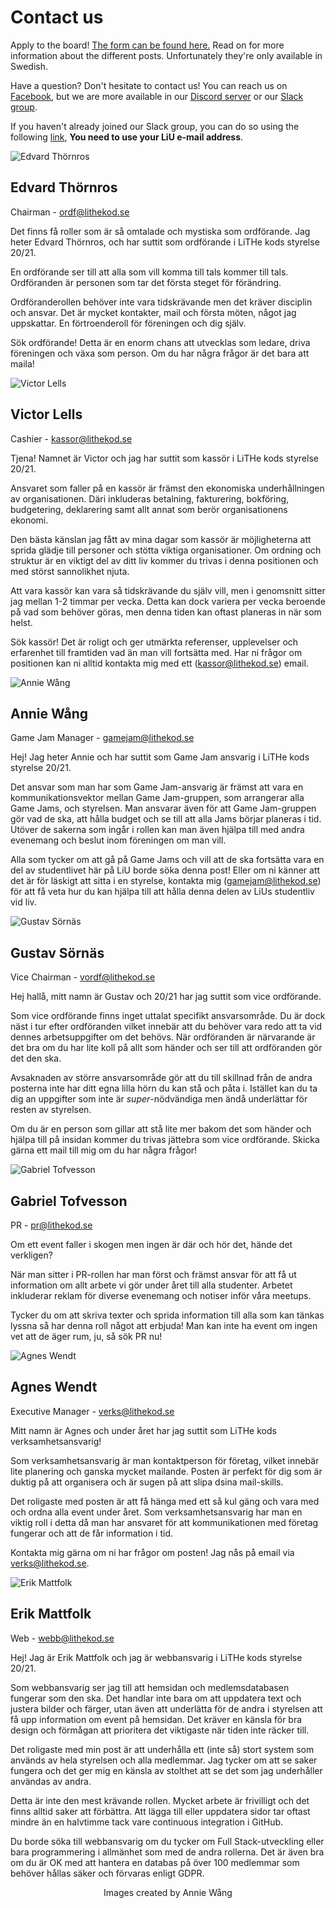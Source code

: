 # Contact us

<div id="important-information">

<p>

Apply to the board! <a href="https://forms.gle/L5j9SQdbqMr1cDms5">The form can
be found here.</a> Read on for more information about the different posts.
Unfortunately they're only available in Swedish.

</p>

</div>

Have a question? Don't hesitate to contact us!
You can reach us on [Facebook](https://www.facebook.com/LitheKod/),
but we are more available in our [Discord server](https://discord.gg/UG5YYsN) or our [Slack group](https://lithe-kod.slack.com/).

If you haven't already joined our Slack group, you can do so using the following
[link](https://lithe-kod.slack.com/signup), **You need to use your LiU e-mail address**.

<!--We have meetups **every** Tuesday in Café Java at 17.00. Swing by for some free fika!-->

<div id="card-container">
	<div class="profile-card">
		<img src="/static/img/edvard.png" alt="Edvard Thörnros">
		<h2>Edvard Thörnros</h2>
		<p class="profile-card-sub">Chairman - <a href="mailto:ordf@lithekod.se">ordf@lithekod.se</a></p>
<p class="profile-card-desc">

Det finns få roller som är så omtalade och mystiska som ordförande. Jag heter
Edvard Thörnros, och har suttit som ordförande i LiTHe kods styrelse 20/21.

</p>
<p class="profile-card-desc">

En ordförande ser till att alla som vill komma till tals kommer till tals.
Ordföranden är personen som tar det första steget för förändring.

</p>
<p class="profile-card-desc">

Ordföranderollen behöver inte vara tidskrävande men det kräver disciplin och
ansvar. Det är mycket kontakter, mail och första möten, något jag uppskattar. En
förtroenderoll för föreningen och dig själv.

</p>
<p class="profile-card-desc">

Sök ordförande! Detta är en enorm chans att utvecklas som ledare, driva
föreningen och växa som person. Om du har några frågor är det bara att maila!

</p>
	</div>
	<div class="profile-card">
		<img src="/static/img/victor.png" alt="Victor Lells">
		<h2>Victor Lells</h2>
		<p class="profile-card-sub">Cashier - <a href="mailto:kassor@lithekod.se">kassor@lithekod.se</a></p>
<p class="profile-card-desc">

Tjena! Namnet är Victor och jag har suttit som kassör i LiTHe kods styrelse
20/21.

</p>
<p class="profile-card-desc">

Ansvaret som faller på en kassör är främst den ekonomiska underhållningen av
organisationen. Däri inkluderas betalning, fakturering, bokföring, budgetering,
deklarering samt allt annat som berör organisationens ekonomi. 

</p>
<p class="profile-card-desc">

Den bästa känslan jag fått av mina dagar som kassör är möjligheterna att sprida
glädje till personer och stötta viktiga organisationer. Om ordning och struktur
är en viktigt del av ditt liv kommer du trivas i  denna positionen och med
störst sannolikhet njuta. 

</p>
<p class="profile-card-desc">

Att vara kassör kan vara så tidskrävande du själv vill, men i genomsnitt sitter
jag mellan 1-2 timmar per vecka. Detta kan dock variera per vecka beroende på
vad som behöver göras, men denna tiden kan oftast planeras in när som helst. 

</p>
<p class="profile-card-desc">

Sök kassör! Det är roligt och ger utmärkta referenser, upplevelser och
erfarenhet till framtiden vad än man vill fortsätta med. Har ni frågor om
positionen kan ni alltid kontakta mig med ett (<a
href="mailto:kassor@lithekod.se">kassor@lithekod.se</a>) email.

</p>
	</div>
	<div class="profile-card">
		<img src="/static/img/annie.png" alt="Annie Wång">
		<h2>Annie Wång</h2>
		<p class="profile-card-sub">Game Jam Manager - <a href="mailto:gamejam@lithekod.se">gamejam@lithekod.se</a></p>
<p class="profile-card-desc">

Hej! Jag heter Annie och har suttit som Game Jam ansvarig i LiTHe kods styrelse
20/21. 

</p>
<p class="profile-card-desc">

Det ansvar som man har som Game Jam-ansvarig är främst att vara en
kommunikationsvektor mellan Game Jam-gruppen, som arrangerar alla Game Jams, och
styrelsen. Man ansvarar även för att Game Jam-gruppen gör vad de ska, att hålla
budget och se till att alla Jams börjar planeras i tid. Utöver de sakerna som
ingår i rollen kan man även hjälpa till med andra evenemang och beslut inom
föreningen om man vill.

</p>
<p class="profile-card-desc">

Alla som tycker om att gå på Game Jams och vill att de ska fortsätta vara en del
av studentlivet här på LiU borde söka denna post! Eller om ni känner att det är
för läskigt att sitta i en styrelse, kontakta mig (<a href="mailto:gamejam@lithekod.se">gamejam@lithekod.se</a>) för att
få veta hur du kan hjälpa till att hålla denna delen av LiUs studentliv vid liv.

</p>
	</div>
	<div class="profile-card">
		<img src="/static/img/gustav.png" alt="Gustav Sörnäs">
		<h2>Gustav Sörnäs</h2>
		<p class="profile-card-sub">Vice Chairman - <a href="mailto:vordf@lithekod.se">vordf@lithekod.se</a></p>
<p class="profile-card-desc">

Hej hallå, mitt namn är Gustav och 20/21 har jag suttit som vice ordförande.

</p>
<p class="profile-card-desc">

Som vice ordförande finns inget uttalat specifikt ansvarsområde. Du är dock näst
i tur efter ordföranden vilket innebär att du behöver vara redo att ta vid
dennes arbetsuppgifter om det behövs. När ordföranden är närvarande är det bra
om du har lite koll på allt som händer och ser till att ordföranden gör det den
ska.

</p>
<p class="profile-card-desc">

Avsaknaden av större ansvarsområde gör att du till skillnad från de andra
posterna inte har ditt egna lilla hörn du kan stå och påta i. Istället kan du ta
dig an uppgifter som inte är <i>super</i>-nödvändiga men ändå underlättar för resten
av styrelsen.

</p>
<p class="profile-card-desc">

Om du är en person som gillar att stå lite mer bakom det som händer och hjälpa
till på insidan kommer du trivas jättebra som vice ordförande. Skicka gärna ett
mail till mig om du har några frågor!

</p>
	</div>
	<div class="profile-card">
		<img src="/static/img/gabriel.png" alt="Gabriel Tofvesson">
		<h2>Gabriel Tofvesson</h2>
		<p class="profile-card-sub">PR - <a href="mailto:pr@lithekod.se">pr@lithekod.se</a></p>
<p class="profile-card-desc">

Om ett event faller i skogen men ingen är där och hör det, hände det
verkligen?

</p>
<p class="profile-card-desc">

När man sitter i PR-rollen har man först och främst ansvar för att få ut
information om allt arbete vi gör under året till alla studenter. Arbetet
inkluderar reklam för diverse evenemang och notiser inför våra meetups.

</p>
<p class="profile-card-desc">

Tycker du om att skriva texter och sprida information till alla som kan tänkas
lyssna så har denna roll något att erbjuda! Man kan inte ha event om ingen vet
att de äger rum, ju, så sök PR nu!

</p>
	</div>
	<div class="profile-card">
		<img src="/static/img/agnes.png" alt="Agnes Wendt">
		<h2>Agnes Wendt</h2>
		<p class="profile-card-sub">Executive Manager - <a href="mailto:verks@lithekod.se">verks@lithekod.se</a></p>
<p class="profile-card-desc">

Mitt namn är Agnes och under året har jag suttit som LiTHe kods
verksamhetsansvarig! 

</p>
<p class="profile-card-desc">

Som verksamhetsansvarig är man kontaktperson för företag, vilket innebär lite
planering och ganska mycket mailande. Posten är perfekt för dig som är duktig på
att organisera och är sugen på att slipa dsina mail-skills.

</p>
<p class="profile-card-desc">

Det roligaste med posten är att få hänga med ett så kul gäng och vara med och
ordna alla event under året. Som verksamhetsansvarig har man en viktig roll i
detta då man har ansvaret för att  kommunikationen med företag fungerar och att
de får information i tid.

</p>
<p class="profile-card-desc">

Kontakta mig gärna om ni har frågor om posten! Jag nås på email via <a
href="mailto:verks@lithekod.se">verks@lithekod.se</a>.

</p>
	</div>
	<div class="profile-card">
		<img src="/static/img/erik.png" alt="Erik Mattfolk">
		<h2>Erik Mattfolk</h2>
		<p class="profile-card-sub">Web - <a href="mailto:webb@lithekod.se">webb@lithekod.se</a></p>
<p class="profile-card-desc">

Hej! Jag är Erik Mattfolk och jag är webbansvarig i LiTHe kods styrelse 20/21.

</p>
<p class="profile-card-desc">

Som webbansvarig ser jag till att hemsidan och medlemsdatabasen fungerar som den
ska. Det handlar inte bara om att uppdatera text och justera bilder och färger,
utan även att underlätta för de andra i styrelsen att få upp information om
event på hemsidan. Det kräver en känsla för bra design och förmågan att
prioritera det viktigaste när tiden inte räcker till.

</p>
<p class="profile-card-desc">

Det roligaste med min post är att underhålla ett (inte så) stort system som
används av hela styrelsen och alla medlemmar. Jag tycker om att se saker fungera
och det ger mig en känsla av stolthet att se det som jag underhåller användas av
andra.

</p>
<p class="profile-card-desc">

Detta är inte den mest krävande rollen. Mycket arbete är frivilligt och det
finns alltid saker att förbättra. Att lägga till eller uppdatera sidor tar
oftast mindre än en halvtimme tack vare continuous integration i GitHub.

</p>
<p class="profile-card-desc">

Du borde söka till webbansvarig om du tycker om Full Stack-utveckling eller bara
programmering i allmänhet som med de andra rollerna. Det är även bra om du är OK
med att hantera en databas på över 100 medlemmar som behöver hållas säker och
förvaras enligt GDPR.

</p>
	</div>
</div>

<p style="text-align: center;">Images created by Annie Wång</p>
